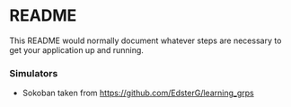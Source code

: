 # README #

This README would normally document whatever steps are necessary to get your application up and running.

### Simulators ###

* Sokoban taken from 
	https://github.com/EdsterG/learning_grps